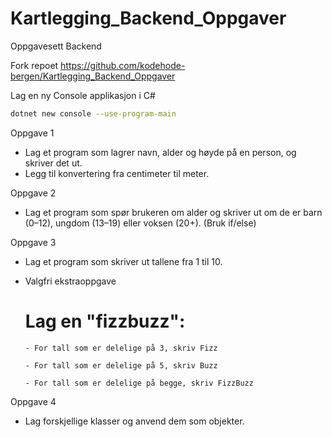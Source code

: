 # Kartlegging_Backend_Oppgaver
Oppgavesett Backend

Fork repoet https://github.com/kodehode-bergen/Kartlegging_Backend_Oppgaver

Lag en ny Console applikasjon i C#
```sh
dotnet new console --use-program-main
```

Oppgave 1
  - Lag et program som lagrer navn, alder og høyde på en person, og skriver det ut.
  - Legg til konvertering fra centimeter til meter.
  
Oppgave 2
  - Lag et program som spør brukeren om alder og skriver ut om de er barn (0–12), ungdom (13–19) eller voksen (20+). (Bruk if/else)

Oppgave 3
  - Lag et program som skriver ut tallene fra 1 til 10.
  - Valgfri ekstraoppgave
      # Lag en "fizzbuzz":

        - For tall som er delelige på 3, skriv Fizz

        - For tall som er delelige på 5, skriv Buzz

        - For tall som er delelige på begge, skriv FizzBuzz
Oppgave 4
  - Lag forskjellige klasser og anvend dem som objekter.
